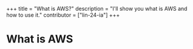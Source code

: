 +++
title = "What is AWS?"
description = "I'll show you what is AWS and how to use it."
contributor = ["lin-24-ia"]
+++

# What is AWS
